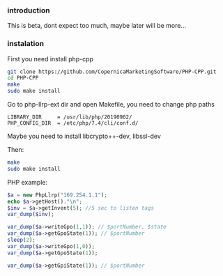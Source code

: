 ### introduction

This is beta, dont expect too much, maybe later will be more...

### instalation 

First you need install php-cpp 

```bash
git clone https://github.com/CopernicaMarketingSoftware/PHP-CPP.git
cd PHP-CPP
make
sudo make install
```

Go to php-llrp-ext dir and open Makefile, you need to change php paths 

```
LIBRARY_DIR		= /usr/lib/php/20190902/
PHP_CONFIG_DIR	= /etc/php/7.4/cli/conf.d/
```

Maybe you need to install libcrypto++-dev, libssl-dev

Then:

```bash
make
sudo make install
```


PHP example: 

```php
$a = new PhpLlrp("169.254.1.1");
echo $a->getHost()."\n";
$inv = $a->getInvent(5); //5 sec to listen tags
var_dump($inv);

var_dump($a->writeGpo(1,1)); // $portNumber, $state
var_dump($a->getGpoState(1)); // $portNumber
sleep(2);
var_dump($a->writeGpo(1,0));
var_dump($a->getGpoState(1));

var_dump($a->getGpiState(1)); // $portNumber
```




